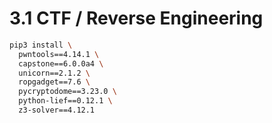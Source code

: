 # 3.1 CTF / Reverse Engineering

```bash
pip3 install \
  pwntools==4.14.1 \
  capstone==6.0.0a4 \
  unicorn==2.1.2 \
  ropgadget==7.6 \
  pycryptodome==3.23.0 \
  python-lief==0.12.1 \
  z3-solver==4.12.1
